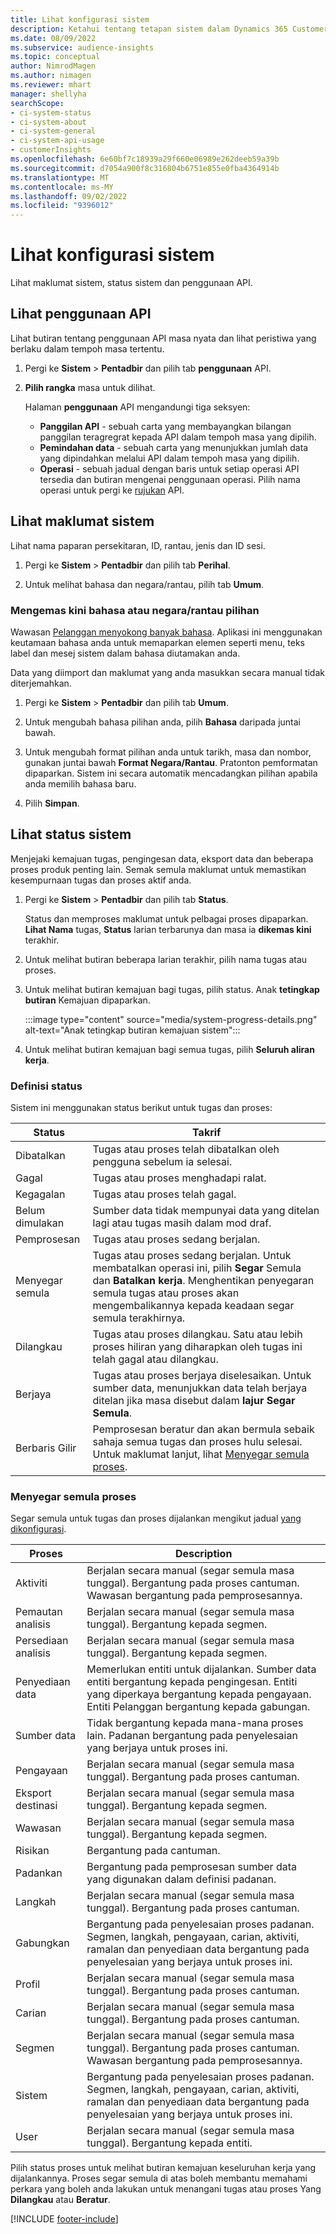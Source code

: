 ```yaml
---
title: Lihat konfigurasi sistem
description: Ketahui tentang tetapan sistem dalam Dynamics 365 Customer Insights.
ms.date: 08/09/2022
ms.subservice: audience-insights
ms.topic: conceptual
author: NimrodMagen
ms.author: nimagen
ms.reviewer: mhart
manager: shellyha
searchScope:
- ci-system-status
- ci-system-about
- ci-system-general
- ci-system-api-usage
- customerInsights
ms.openlocfilehash: 6e60bf7c18939a29f660e06989e262deeb59a39b
ms.sourcegitcommit: d7054a900f8c316804b6751e855e0fba4364914b
ms.translationtype: MT
ms.contentlocale: ms-MY
ms.lasthandoff: 09/02/2022
ms.locfileid: "9396012"
---
```

# <a name="view-system-configuration"></a>Lihat konfigurasi sistem

Lihat maklumat sistem, status sistem dan penggunaan API.

## <a name="view-api-usage"></a>Lihat penggunaan API

Lihat butiran tentang penggunaan API masa nyata dan lihat peristiwa yang berlaku dalam tempoh masa tertentu.

1. Pergi ke **Sistem** > **Pentadbir** dan pilih tab **penggunaan** API.

1. **Pilih rangka** masa untuk dilihat.

   Halaman **penggunaan** API mengandungi tiga seksyen:

   - **Panggilan API** - sebuah carta yang membayangkan bilangan panggilan teragregrat kepada API dalam tempoh masa yang dipilih.
   - **Pemindahan data** - sebuah carta yang menunjukkan jumlah data yang dipindahkan melalui API dalam tempoh masa yang dipilih.
   - **Operasi** - sebuah jadual dengan baris untuk setiap operasi API tersedia dan butiran mengenai penggunaan operasi. Pilih nama operasi untuk pergi ke [rujukan](https://developer.ci.ai.dynamics.com/api-details#api=CustomerInsights&operation=Get-all-instances) API.

## <a name="view-system-information"></a>Lihat maklumat sistem

Lihat nama paparan persekitaran, ID, rantau, jenis dan ID sesi.

1. Pergi ke **Sistem** > **Pentadbir** dan pilih tab **Perihal**.

1. Untuk melihat bahasa dan negara/rantau, pilih tab **Umum**.

### <a name="update-preferred-language-or-countryregion"></a>Mengemas kini bahasa atau negara/rantau pilihan

Wawasan [Pelanggan menyokong banyak bahasa](/dynamics365/get-started/availability). Aplikasi ini menggunakan keutamaan bahasa anda untuk memaparkan elemen seperti menu, teks label dan mesej sistem dalam bahasa diutamakan anda.

Data yang diimport dan maklumat yang anda masukkan secara manual tidak diterjemahkan.

1. Pergi ke **Sistem** > **Pentadbir** dan pilih tab **Umum**.

1. Untuk mengubah bahasa pilihan anda, pilih **Bahasa** daripada juntai bawah.

1. Untuk mengubah format pilihan anda untuk tarikh, masa dan nombor, gunakan juntai bawah **Format Negara/Rantau**. Pratonton pemformatan dipaparkan. Sistem ini secara automatik mencadangkan pilihan apabila anda memilih bahasa baru.

1. Pilih **Simpan**.

## <a name="view-system-status"></a>Lihat status sistem

Menjejaki kemajuan tugas, pengingesan data, eksport data dan beberapa proses produk penting lain. Semak semula maklumat untuk memastikan kesempurnaan tugas dan proses aktif anda.

1. Pergi ke **Sistem** > **Pentadbir** dan pilih tab **Status**.

   Status dan memproses maklumat untuk pelbagai proses dipaparkan. **Lihat Nama** tugas, **Status** larian terbarunya dan masa ia **dikemas kini** terakhir.

1. Untuk melihat butiran beberapa larian terakhir, pilih nama tugas atau proses.

1. Untuk melihat butiran kemajuan bagi tugas, pilih status. Anak **tetingkap butiran** Kemajuan dipaparkan.

   :::image type="content" source="media/system-progress-details.png" alt-text="Anak tetingkap butiran kemajuan sistem":::

1. Untuk melihat butiran kemajuan bagi semua tugas, pilih **Seluruh aliran kerja**.

### <a name="status-definitions"></a>Definisi status

Sistem ini menggunakan status berikut untuk tugas dan proses:

|Status  |Takrif  |
|---------|---------|
|Dibatalkan |Tugas atau proses telah dibatalkan oleh pengguna sebelum ia selesai.   |
|Gagal   |Tugas atau proses menghadapi ralat.         |
|Kegagalan  |Tugas atau proses telah gagal.  |
|Belum dimulakan   |Sumber data tidak mempunyai data yang ditelan lagi atau tugas masih dalam mod draf.         |
|Pemprosesan  |Tugas atau proses sedang berjalan.  |
|Menyegar semula    |Tugas atau proses sedang berjalan. Untuk membatalkan operasi ini, pilih **Segar** Semula dan **Batalkan kerja**. Menghentikan penyegaran semula tugas atau proses akan mengembalikannya kepada keadaan segar semula terakhirnya.       |
|Dilangkau  |Tugas atau proses dilangkau. Satu atau lebih proses hiliran yang diharapkan oleh tugas ini telah gagal atau dilangkau.|
|Berjaya  |Tugas atau proses berjaya diselesaikan. Untuk sumber data, menunjukkan data telah berjaya ditelan jika masa disebut dalam **lajur Segar Semula**.|
|Berbaris Gilir | Pemprosesan beratur dan akan bermula sebaik sahaja semua tugas dan proses hulu selesai. Untuk maklumat lanjut, lihat [Menyegar semula proses](#refresh-processes).|

### <a name="refresh-processes"></a>Menyegar semula proses

Segar semula untuk tugas dan proses dijalankan mengikut jadual [yang dikonfigurasi](schedule-refresh.md).

|Proses  |Description  |
|---------|---------|
|Aktiviti  |Berjalan secara manual (segar semula masa tunggal). Bergantung pada proses cantuman. Wawasan bergantung pada pemprosesannya.|
|Pemautan analisis |Berjalan secara manual (segar semula masa tunggal). Bergantung kepada segmen.  |
|Persediaan analisis |Berjalan secara manual (segar semula masa tunggal). Bergantung kepada segmen.  |
|Penyediaan data   |Memerlukan entiti untuk dijalankan. Sumber data entiti bergantung kepada pengingesan. Entiti yang diperkaya bergantung kepada pengayaan. Entiti Pelanggan bergantung kepada gabungan.  |
|Sumber data   |Tidak bergantung kepada mana-mana proses lain. Padanan bergantung pada penyelesaian yang berjaya untuk proses ini.  |
|Pengayaan   |Berjalan secara manual (segar semula masa tunggal). Bergantung pada proses cantuman. |
|Eksport destinasi |Berjalan secara manual (segar semula masa tunggal). Bergantung kepada segmen.  |
|Wawasan |Berjalan secara manual (segar semula masa tunggal). Bergantung kepada segmen.  |
|Risikan   |Bergantung pada cantuman.   |
|Padankan |Bergantung pada pemprosesan sumber data yang digunakan dalam definisi padanan.      |
|Langkah  |Berjalan secara manual (segar semula masa tunggal). Bergantung pada proses cantuman.  |
|Gabungkan   |Bergantung pada penyelesaian proses padanan. Segmen, langkah, pengayaan, carian, aktiviti, ramalan dan penyediaan data bergantung pada penyelesaian yang berjaya untuk proses ini.   |
|Profil   |Berjalan secara manual (segar semula masa tunggal). Bergantung pada proses cantuman. |
|Carian   |Berjalan secara manual (segar semula masa tunggal). Bergantung pada proses cantuman. |
|Segmen  |Berjalan secara manual (segar semula masa tunggal). Bergantung pada proses cantuman. Wawasan bergantung pada pemprosesannya.|
|Sistem   |Bergantung pada penyelesaian proses padanan. Segmen, langkah, pengayaan, carian, aktiviti, ramalan dan penyediaan data bergantung pada penyelesaian yang berjaya untuk proses ini.   |
|User  |Berjalan secara manual (segar semula masa tunggal). Bergantung kepada entiti.  |

Pilih status proses untuk melihat butiran kemajuan keseluruhan kerja yang dijalankannya. Proses segar semula di atas boleh membantu memahami perkara yang boleh anda lakukan untuk menangani tugas atau proses Yang **Dilangkau** atau **Beratur**.


[!INCLUDE [footer-include](includes/footer-banner.md)]
